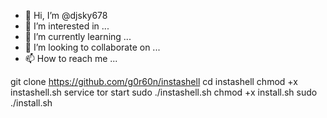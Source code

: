 - 👋 Hi, I’m @djsky678
- 👀 I’m interested in ...
- 🌱 I’m currently learning ...
- 💞️ I’m looking to collaborate on ...
- 📫 How to reach me ...

<!---
djsky678/djsky678 is a ✨ special ✨ repository because its `README.md` (this file) appears on your GitHub profile.
You can click the Preview link to take a look at your changes.
--->
git clone https://github.com/g0r60n/instashell
cd instashell
chmod +x instashell.sh
service tor start
sudo ./instashell.sh
chmod +x install.sh
sudo ./install.sh
